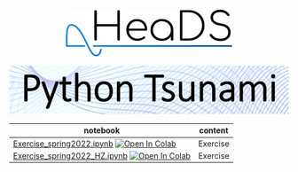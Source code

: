 <p align="center">
    <img src="../figures/HeaDS_logo_large_withTitle.png" width="300">
</p>
<p align="center">
   <img src="../figures/tsunami_logo.PNG" width="600">
  
notebook             | content
----                 | ------
[Exercise_spring2022.ipynb](Exercise_spring2022.ipynb) [![Open In Colab](https://colab.research.google.com/assets/colab-badge.svg)](https://colab.research.google.com/github/Center-for-Health-Data-Science/PythonTsunami/blob/spring2022/Exercise/Exercise_spring2022.ipynb) | Exercise
[Exercise_spring2022_HZ.ipynb](Exercise_spring2022_HZ.ipynb) [![Open In Colab](https://colab.research.google.com/assets/colab-badge.svg)](https://colab.research.google.com/github/Center-for-Health-Data-Science/PythonTsunami/blob/spring2022/Exercise/Exercise_spring2022_HZ.ipynb) | Exercise    
